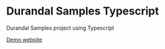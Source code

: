 Durandal Samples Typescript
===========================

Durandal Samples project using Typescript

[Demo website](http://dts-samples.azurewebsites.net/)
